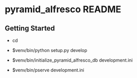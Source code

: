 pyramid_alfresco README
==================

Getting Started
---------------

- cd <directory containing this file>

- $venv/bin/python setup.py develop

- $venv/bin/initialize_pyramid_alfresco_db development.ini

- $venv/bin/pserve development.ini

